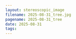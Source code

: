```yaml
---
layout: stereoscopic_image
filename: 2025-08-31_tree.jpg
pagename: 2025-08-31_tree
date: 2025-08-31
tags:
---
```

